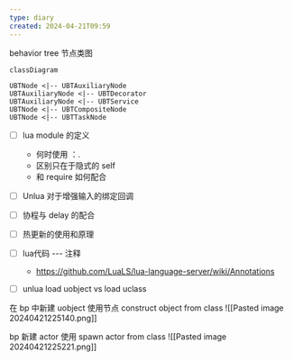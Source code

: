 ```yaml
---
type: diary
created: 2024-04-21T09:59
---
```


behavior tree 节点类图

```mermaid
classDiagram

UBTNode <|-- UBTAuxiliaryNode
UBTAuxiliaryNode <|-- UBTDecorator
UBTAuxiliaryNode <|-- UBTService
UBTNode <|-- UBTCompositeNode
UBTNode <|-- UBTTaskNode
```

- [ ] lua module 的定义
	- 何时使用 ：.
	- 区别只在于隐式的 self
	- 和 require 如何配合
- [ ] Unlua 对于增强输入的绑定回调
- [ ] 协程与 delay 的配合
- [ ] 热更新的使用和原理
- [ ] lua代码 --- 注释
	- https://github.com/LuaLS/lua-language-server/wiki/Annotations
- [ ] unlua load uobject vs load uclass


在 bp 中新建 uobject
使用节点  construct object from class
![[Pasted image 20240421225140.png]]

bp 新建 actor 使用
spawn actor from class
![[Pasted image 20240421225221.png]]


